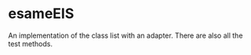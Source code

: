 # esameEIS
An implementation of the class list with an adapter. There are also all the test methods.

